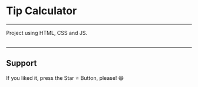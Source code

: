 <h1> Tip Calculator </h1>

<hr>

<div>
Project using HTML, CSS and JS.
</div>












<br>
<hr>
<h2> Support </h2>
<p> If you liked it, press the Star ⭐ Button, please! 😄 </p>
